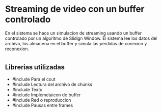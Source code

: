# Streaming de video con un buffer controlado
En el sistema se hace un simulacion de streaming usando un buffer controlado por un algoritmo de Slidign Window. El sistema lee los datos del archivo, los almacena en el buffer y simula las perdidas de conexion y reconexion.

#

## Librerias utilizadas
- #include <iostream>           Para el cout
- #include <fstream>            Lectura del archivo de chunks
- #include <string>             Texto
- #include <deque>              Implemetaicon de buffer
- #include <thread>             Red o reproduccion
- #include <chrono>             Pausas entre frames

